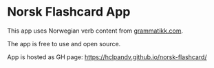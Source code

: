 # Norsk Flashcard App

This app uses Norwegian verb content from [grammatikk.com](https://grammatikk.com/).

The app is free to use and open source.

App is hosted as GH page: https://hclpandv.github.io/norsk-flashcard/

